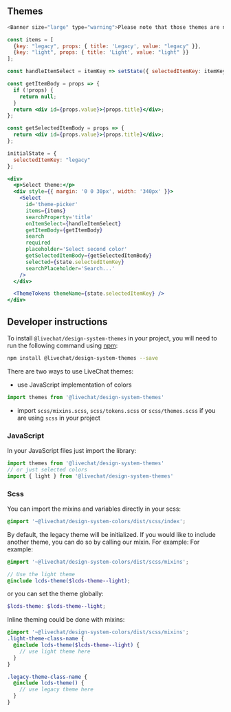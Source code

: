 ## Themes

```js noeditor
<Banner size="large" type="warning">Please note that those themes are not used yet in the components our design system. It will be added gradually to components.</Banner>
```

```jsx noeditor
const items = [
  {key: "legacy", props: { title: 'Legacy', value: "legacy" }},
  {key: "light", props: { title: 'Light', value: "light" }}
];

const handleItemSelect = itemKey => setState({ selectedItemKey: itemKey });

const getItemBody = props => {
  if (!props) {
    return null;
  }
  return <div id={props.value}>{props.title}</div>;
};

const getSelectedItemBody = props => {
  return <div id={props.value}>{props.title}</div>;
};

initialState = {
  selectedItemKey: "legacy"
};

<div>
  <p>Select theme:</p>
  <div style={{ margin: '0 0 30px', width: '340px' }}>
    <Select
      id='theme-picker'
      items={items}
      searchProperty='title'
      onItemSelect={handleItemSelect}
      getItemBody={getItemBody}
      search
      required
      placeholder='Select second color'
      getSelectedItemBody={getSelectedItemBody}
      selected={state.selectedItemKey}
      searchPlaceholder='Search...'
    />
  </div>

  <ThemeTokens themeName={state.selectedItemKey} />
</div>
```

## Developer instructions

To install `@livechat/design-system-themes` in your project, you will need to run the following
command using [npm](https://www.npmjs.com/):

```bash
npm install @livechat/design-system-themes --save
```


There are two ways to use LiveChat themes:
- use JavaScript implementation of colors
```js static
import themes from '@livechat/design-system-themes'
```
- import `scss/mixins.scss`, `scss/tokens.scss` or `scss/themes.scss` if you are using `scss` in your project

### JavaScript

In your JavaScript files just import the library:

```js static
import themes from '@livechat/design-system-themes'
// or just selected colors
import { light } from '@livechat/design-system-themes'
```

### Scss

You can import the mixins and variables directly in your scss:

```scss
@import '~@livechat/design-system-colors/dist/scss/index';
```

By default, the legacy theme will be initialized. If you would like to include another theme, you can do so by calling our mixin. For example:
For example:

```scss
@import '~@livechat/design-system-colors/dist/scss/mixins';

// Use the light theme
@include lcds-theme($lcds-theme--light);
```
or you can set the theme globally:
```scss
$lcds-theme: $lcds-theme--light;
```
Inline theming could be done with mixins:
```scss
@import '~@livechat/design-system-colors/dist/scss/mixins';
.light-theme-class-name {
  @include lcds-theme($lcds-theme--light) {
    // use light theme here
  }
}

.legacy-theme-class-name {
  @include lcds-theme() {
    // use legacy theme here
  }
}
```